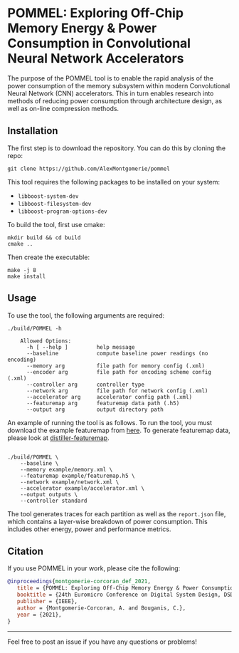 # POMMEL: Exploring Off-Chip Memory Energy & Power Consumption in Convolutional Neural Network Accelerators

The purpose of the POMMEL tool is to enable the rapid analysis of the power consumption of the memory subsystem within modern Convolutional Neural Network (CNN) accelerators. This in turn enables research into methods of reducing power consumption through architecture design, as well as on-line compression methods.

## Installation

The first step is to download the repository. You can do this by cloning the repo:

```
git clone https://github.com/AlexMontgomerie/pommel
```

This tool requires the following packages to be installed on your system:

 - `libboost-system-dev`
 - `libboost-filesystem-dev`
 - `libboost-program-options-dev`

To build the tool, first use cmake:

 ```
 mkdir build && cd build
 cmake ..
 ```

Then create the executable:

 ```
 make -j 8
 make install
 ```

## Usage

To use the tool, the following arguments are required:

```
./build/POMMEL -h

    Allowed Options:
      -h [ --help ]         help message
      --baseline            compute baseline power readings (no encoding)
      --memory arg          file path for memory config (.xml)
      --encoder arg         file path for encoding scheme config (.xml)
      --controller arg      controller type
      --network arg         file path for network config (.xml)
      --accelerator arg     accelerator config path (.xml)
      --featuremap arg      featuremap data path (.h5)
      --output arg          output directory path
```


An example of running the tool is as follows. To run the tool, you must download the example featuremap from [here](https://imperialcollegelondon.box.com/shared/static/r8za7qx35yw0x2wib7dbd1deuyqb34yg.h5). To generate featuremap data, please look at [distiller-featuremap](https://github.com/AlexMontgomerie/distiller-featuremap).

```

./build/POMMEL \
    --baseline \
    --memory example/memory.xml \
    --featuremap example/featuremap.h5 \
    --network example/network.xml \
    --accelerator example/accelerator.xml \
    --output outputs \
    --controller standard
```

The tool generates traces for each partition as well as the `report.json` file, which contains a layer-wise breakdown of power consumption. This includes other energy, power and performance metrics.

## Citation

If you use POMMEL in your work, please cite the following:

 ```BibTex
 @inproceedings{montgomerie-corcoran_def_2021,
	title = {POMMEL: Exploring Off-Chip Memory Energy & Power Consumption in Convolutional Neural Network Accelerators},
	booktitle = {24th Euromicro Conference on Digital System Design, DSD 2021},
	publisher = {IEEE},
	author = {Montgomerie-Corcoran, A. and Bouganis, C.},
	year = {2021},
}
 ```
___

Feel free to post an issue if you have any questions or problems!
